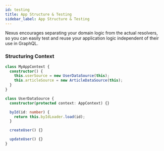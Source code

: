 ```yaml
---
id: testing
title: App Structure & Testing
sidebar_label: App Structure & Testing
---
```


Nexus encourages separating your domain logic from the actual resolvers, so you can easily test and reuse your application logic independent of their use in GraphQL.

### Structuring Context

```ts
class MyAppContext {
  constructor() {
    this.userSource = new UserDataSource(this);
    this.articleSource = new ArticleDataSource(this);
  }
}
```

```ts
class UserDataSource {
  constructor(protected context: AppContext) {}

  byId(id: number) {
    return this.byIdLoader.load(id);
  }

  createUser() {}

  updateUser() {}
}
```

```ts
```

```ts
```
